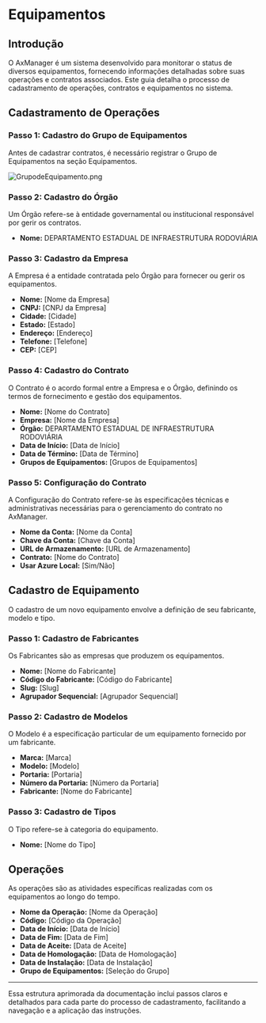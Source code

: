 

# Equipamentos

## Introdução

O AxManager é um sistema desenvolvido para monitorar o status de diversos equipamentos, fornecendo informações detalhadas sobre suas operações e contratos associados. Este guia detalha o processo de cadastramento de operações, contratos e equipamentos no sistema.

## Cadastramento de Operações

### Passo 1: Cadastro do Grupo de Equipamentos

Antes de cadastrar contratos, é necessário registrar o Grupo de Equipamentos na seção Equipamentos.

![GrupodeEquipamento.png](GrupodeEquipamento.png)

### Passo 2: Cadastro do Órgão

Um Órgão refere-se à entidade governamental ou institucional responsável por gerir os contratos.

- **Nome:** DEPARTAMENTO ESTADUAL DE INFRAESTRUTURA RODOVIÁRIA

### Passo 3: Cadastro da Empresa

A Empresa é a entidade contratada pelo Órgão para fornecer ou gerir os equipamentos.

- **Nome:** [Nome da Empresa]
- **CNPJ:** [CNPJ da Empresa]
- **Cidade:** [Cidade]
- **Estado:** [Estado]
- **Endereço:** [Endereço]
- **Telefone:** [Telefone]
- **CEP:** [CEP]

### Passo 4: Cadastro do Contrato

O Contrato é o acordo formal entre a Empresa e o Órgão, definindo os termos de fornecimento e gestão dos equipamentos.

- **Nome:** [Nome do Contrato]
- **Empresa:** [Nome da Empresa]
- **Órgão:** DEPARTAMENTO ESTADUAL DE INFRAESTRUTURA RODOVIÁRIA
- **Data de Início:** [Data de Início]
- **Data de Término:** [Data de Término]
- **Grupos de Equipamentos:** [Grupos de Equipamentos]

### Passo 5: Configuração do Contrato

A Configuração do Contrato refere-se às especificações técnicas e administrativas necessárias para o gerenciamento do contrato no AxManager.

- **Nome da Conta:** [Nome da Conta]
- **Chave da Conta:** [Chave da Conta]
- **URL de Armazenamento:** [URL de Armazenamento]
- **Contrato:** [Nome do Contrato]
- **Usar Azure Local:** [Sim/Não]

## Cadastro de Equipamento

O cadastro de um novo equipamento envolve a definição de seu fabricante, modelo e tipo.

### Passo 1: Cadastro de Fabricantes

Os Fabricantes são as empresas que produzem os equipamentos.

- **Nome:** [Nome do Fabricante]
- **Código do Fabricante:** [Código do Fabricante]
- **Slug:** [Slug]
- **Agrupador Sequencial:** [Agrupador Sequencial]

### Passo 2: Cadastro de Modelos

O Modelo é a especificação particular de um equipamento fornecido por um fabricante.

- **Marca:** [Marca]
- **Modelo:** [Modelo]
- **Portaria:** [Portaria]
- **Número da Portaria:** [Número da Portaria]
- **Fabricante:** [Nome do Fabricante]

### Passo 3: Cadastro de Tipos

O Tipo refere-se à categoria do equipamento.

- **Nome:** [Nome do Tipo]

## Operações

As operações são as atividades específicas realizadas com os equipamentos ao longo do tempo.

- **Nome da Operação:** [Nome da Operação]
- **Código:** [Código da Operação]
- **Data de Início:** [Data de Início]
- **Data de Fim:** [Data de Fim]
- **Data de Aceite:** [Data de Aceite]
- **Data de Homologação:** [Data de Homologação]
- **Data de Instalação:** [Data de Instalação]
- **Grupo de Equipamentos:** [Seleção do Grupo]

---

Essa estrutura aprimorada da documentação inclui passos claros e detalhados para cada parte do processo de cadastramento, facilitando a navegação e a aplicação das instruções.
